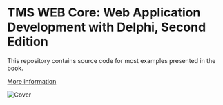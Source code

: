 # TMS WEB Core: Web Application Development with Delphi, Second Edition

This repository contains source code for most examples presented in the book.

[More information](https://flixengineering.com/books)

![Cover]([cover.png](https://www.holgerscode.com/books/cover_3_250.png)https://www.holgerscode.com/books/cover_3_250.png)

 
